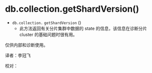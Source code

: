 # db.collection.getShardVersion\(\)

* `db.collection.` `getShardVersion` \(\)
  * 此方法返回有关分片集群中数据的 state 的信息，该信息在诊断分片 cluster 的基础问题时很有用。

仅供内部和诊断使用。

译者：李冠飞

校对：

